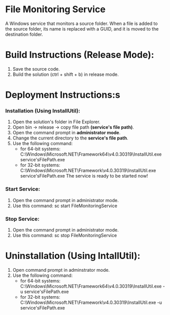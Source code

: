 # File Monitoring Service
A Windows service that monitors a source folder. When a file is added to the source folder, its name is replaced with a GUID, and it is moved to the destination folder.
# Build Instructions (Release Mode):
1. Save the source code.
2. Build the solution (ctrl + shift + b) in release mode.
# Deployment Instructions:s
### Installation (Using InstallUtil):
1. Open the solution's folder in File Explorer.
2. Open bin -> release -> copy file path **(service's file path)**.
3. Open the command prompt in **administrator mode**.
4. Change the current directory to the **service's file path**.
5. Use the following command:
   - for 64-bit systems: C:\Windows\Microsoft.NET\Framework64\v4.0.30319\InstallUtil.exe service'sFilePath.exe
   - for 32-bit systems: C:\Windows\Microsoft.NET\Framework\v4.0.30319\InstallUtil.exe service'sFilePath.exe
The service is ready to be started now!
### Start Service:
1. Open the command prompt in administrator mode.
2. Use this command: sc start FileMonitoringService
### Stop Service:
1. Open the command prompt in administrator mode.
2. Use this command: sc stop FileMonitoringService
# Uninstallation (Using IntallUtil):
1. Open command prompt in adminstrator mode.
2. Use the following command:
   - for 64-bit systems: C:\Windows\Microsoft.NET\Framework64\v4.0.30319\InstallUtil.exe -u service'sFilePath.exe
   - for 32-bit systems: C:\Windows\Microsoft.NET\Framework\v4.0.30319\InstallUtil.exe -u service'sFilePath.exe
